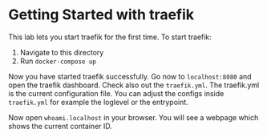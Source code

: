 # Getting Started with traefik
This lab lets you start traefik for the first time. 
To start traefik:
1. Navigate to this directory
2. Run `docker-compose up`

Now you have started traefik successfully.
Go now to `localhost:8080` and open the traefik dashboard.
Check also out the `traefik.yml`. The traefik.yml is the current configuration file. You can adjust the configs inside `traefik.yml` for example the loglevel or the entrypoint.

Now open `whoami.localhost` in your browser. You will see a webpage which shows the current container ID.

